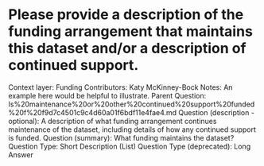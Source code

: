# Please provide a description of the funding arrangement that maintains this dataset and/or a description of continued support.

Context layer: Funding
Contributors: Katy McKinney-Bock
Notes: An example here would be helpful to illustrate.
Parent Question: Is%20maintenance%20or%20other%20continued%20support%20funded%20f%20f9d7c4501c9c4d60a01f6bdf11e4fae4.md
Question (description - optional): A description of what funding arrangement continues maintenance of the dataset, including details of how any continued support is funded.
Question (summary): What funding maintains the dataset?
Question Type: Short Description (List)
Question Type (deprecated): Long Answer